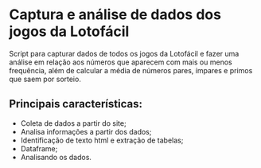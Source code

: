 # Captura e análise de dados dos jogos da Lotofácil

Script para capturar dados de todos os jogos da Lotofácil e fazer uma análise em relação aos números que aparecem com mais ou menos frequência, além de calcular a média de números pares, ímpares e primos que saem por sorteio.

## Principais características:
- Coleta de dados a partir do site;
- Analisa informações a partir dos dados;
- Identificação de texto html e extração de tabelas;
- Dataframe;
- Analisando os dados.